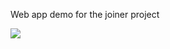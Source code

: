 Web app demo for the joiner project

<img src="https://github.com/NewmanScAFS/webappv2/assets/144928004/9ae4532b-b72f-465b-90c4-074231d94442">
